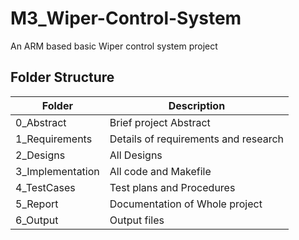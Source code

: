 # M3_Wiper-Control-System
An ARM based basic Wiper control system project

## Folder Structure
| Folder | Description |
| ------ | ----------- |
| 0_Abstract | Brief project Abstract |
| 1_Requirements | Details of requirements and research |
| 2_Designs | All Designs |
| 3_Implementation | All code and Makefile |
| 4_TestCases | Test plans and Procedures |
| 5_Report | Documentation of Whole project |
| 6_Output | Output files |
